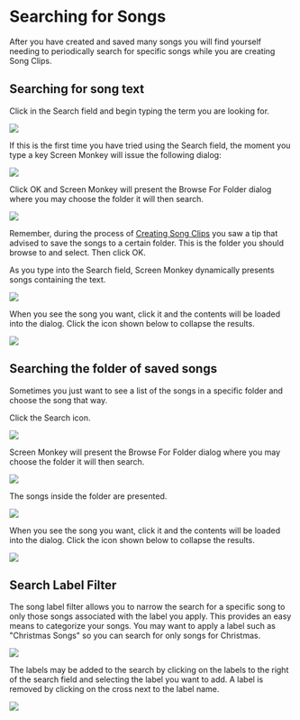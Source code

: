 # Searching for Songs

After you have created and saved many songs you will find yourself needing to periodically search for specific songs while you are creating Song Clips.

## Searching for song text

Click in the Search field and begin typing the term you are looking for.

![](../../../images/SearchSong1.png)

If this is the first time you have tried using the Search field, the moment you type a key Screen Monkey will issue the following dialog:

![](../../../images/SearchSong2.png)

Click OK and Screen Monkey will present the Browse For Folder dialog where you may choose the folder it will then search.

![](../../../images/SearchSong3.png)

Remember, during the process of [Creating Song Clips](CreatingSongClips.md#SaveLoc) you saw a tip that advised to save the songs to a certain folder. This is the folder you should browse to and select. Then click OK.

As you type into the Search field, Screen Monkey dynamically presents songs containing the text.

![](../../../images/SearchSong4.png)

When you see the song you want, click it and the contents will be loaded into the dialog. Click the icon shown below to collapse the results.

![](../../../images/SearchSong5.png)

## Searching the folder of saved songs

Sometimes you just want to see a list of the songs in a specific folder and choose the song that way.

Click the Search icon.

![](../../../images/SearchSong6.png)

Screen Monkey will present the Browse For Folder dialog where you may choose the folder it will then search.

![](../../../images/SearchSong3.png)

The songs inside the folder are presented.

![](../../../images/SearchSong7.png)

When you see the song you want, click it and the contents will be loaded into the dialog. Click the icon shown below to collapse the results.

![](../../../images/SearchSong5.png)

## Search Label Filter

The song label filter allows you to narrow the search for a specific song to only those songs associated with the label you apply. This provides an easy means to categorize your songs. You may want to apply a label such as "Christmas Songs" so you can search for only songs for Christmas.

![](../../../images/img_265.jpg)

The labels may be added to the search by clicking on the labels to the right of the search field and selecting the label you want to add. A label is removed by clicking on the cross next to the label name.

![](../../../images/SearchSong8.png)
